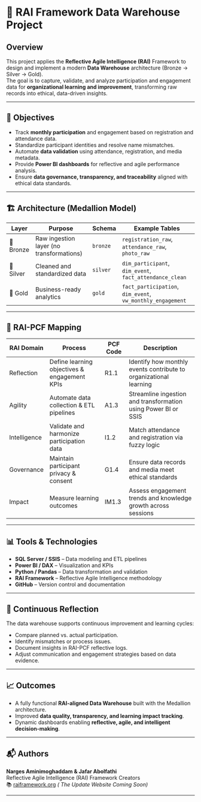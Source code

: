 # 🧠 RAI Framework Data Warehouse Project  

## Overview  
This project applies the **Reflective Agile Intelligence (RAI)** Framework to design and implement a modern **Data Warehouse** architecture (Bronze → Silver → Gold).  
The goal is to capture, validate, and analyze participation and engagement data for **organizational learning and improvement**, transforming raw records into ethical, data-driven insights.

---

## 🎯 Objectives  
- Track **monthly participation** and engagement based on registration and attendance data.  
- Standardize participant identities and resolve name mismatches.  
- Automate **data validation** using attendance, registration, and media metadata.  
- Provide **Power BI dashboards** for reflective and agile performance analysis.  
- Ensure **data governance, transparency, and traceability** aligned with ethical data standards.

---

## 🏗 Architecture (Medallion Model)  

| Layer | Purpose | Schema | Example Tables |
|--------|----------|---------|----------------|
| 🥉 Bronze | Raw ingestion layer (no transformations) | `bronze` | `registration_raw`, `attendance_raw`, `photo_raw` |
| 🥈 Silver | Cleaned and standardized data | `silver` | `dim_participant`, `dim_event`, `fact_attendance_clean` |
| 🥇 Gold | Business-ready analytics | `gold` | `fact_participation`, `dim_event`, `vw_monthly_engagement` |

---

## 📘 RAI-PCF Mapping  

| RAI Domain | Process | PCF Code | Description |
|-------------|----------|----------|--------------|
| Reflection | Define learning objectives & engagement KPIs | R1.1 | Identify how monthly events contribute to organizational learning |
| Agility | Automate data collection & ETL pipelines | A1.3 | Streamline ingestion and transformation using Power BI or SSIS |
| Intelligence | Validate and harmonize participation data | I1.2 | Match attendance and registration via fuzzy logic |
| Governance | Maintain participant privacy & consent | G1.4 | Ensure data records and media meet ethical standards |
| Impact | Measure learning outcomes | IM1.3 | Assess engagement trends and knowledge growth across sessions |

---

## 📊 Tools & Technologies  
- **SQL Server / SSIS** – Data modeling and ETL pipelines  
- **Power BI / DAX** – Visualization and KPIs  
- **Python / Pandas** – Data transformation and validation  
- **RAI Framework** – Reflective Agile Intelligence methodology  
- **GitHub** – Version control and documentation  

---

## 🔁 Continuous Reflection  
The data warehouse supports continuous improvement and learning cycles:  
- Compare planned vs. actual participation.  
- Identify mismatches or process issues.  
- Document insights in RAI-PCF reflective logs.  
- Adjust communication and engagement strategies based on data evidence.  

---

## 📈 Outcomes  
- A fully functional **RAI-aligned Data Warehouse** built with the Medallion architecture.  
- Improved **data quality, transparency, and learning impact tracking**.  
- Dynamic dashboards enabling **reflective, agile, and intelligent decision-making**.

---

## 📬 Authors  
**Narges Aminimoghaddam & Jafar Abolfathi**  
Reflective Agile Intelligence (RAI) Framework Creators  
📚 [raiframework.org](https://raiframework.org) *( The Update Website Coming Soon)*  

---
